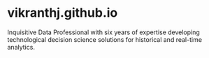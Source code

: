 # vikranthj.github.io
Inquisitive Data Professional with six years of expertise developing technological decision science solutions for historical and real-time analytics.
